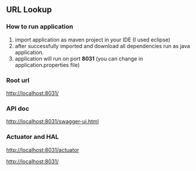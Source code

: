 ## URL Lookup

### How to run application
1. import application as maven project in your IDE (I used eclipse)
2. after successfully imported and download all dependencies run as java application.
3. application will run on port <b>8031</b> (you can change in application.properties file)

### Root url
[http://localhost:8031/](http://localhost:8031/)

### API doc

[http://localhost:8031/swagger-ui.html](http://localhost:8031/swagger-ui.html)

### Actuator and HAL
[http://localhost:8031/actuator](http://localhost:8031/actuator)

[http://localhost:8031/](http://localhost:8031/)
